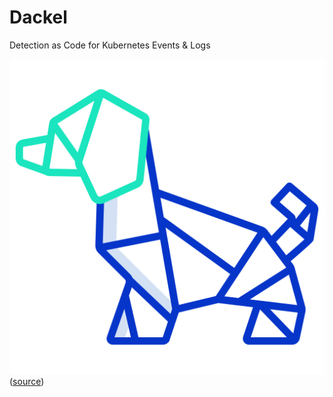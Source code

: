# Dackel
Detection as Code for Kubernetes Events & Logs


![Dackel logo](docs/logo.png) ([source](https://www.flaticon.com/de/kostenloses-icon/hund_4787302))


